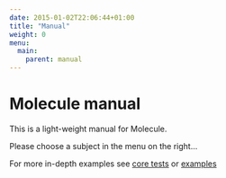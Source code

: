 ```yaml
---
date: 2015-01-02T22:06:44+01:00
title: "Manual"
weight: 0
menu:
  main:
    parent: manual
---
```


# Molecule manual

This is a light-weight manual for Molecule.

Please choose a subject in the menu on the right...

For more in-depth examples see 
[core tests](https://github.com/scalamolecule/molecule/tree/master/coretest/src/test/scala/molecule) 
or 
[examples](https://github.com/scalamolecule/molecule/tree/master/examples/src/test/scala/molecule/examples)

